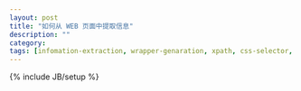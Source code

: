 ```yaml
---
layout: post
title: "如何从 WEB 页面中提取信息"
description: ""
category:
tags: [infomation-extraction, wrapper-genaration, xpath, css-selector, html]
---
```

{% include JB/setup %}

